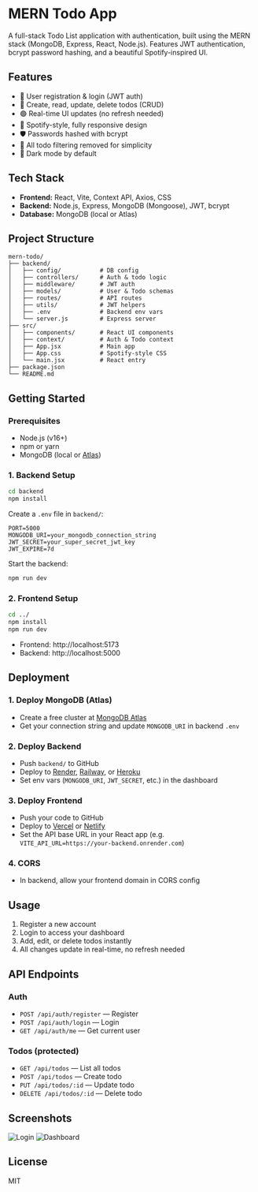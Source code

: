 # MERN Todo App

A full-stack Todo List application with authentication, built using the MERN stack (MongoDB, Express, React, Node.js). Features JWT authentication, bcrypt password hashing, and a beautiful Spotify-inspired UI.

## Features

- 🔐 User registration & login (JWT auth)
- 📝 Create, read, update, delete todos (CRUD)
- 🟢 Real-time UI updates (no refresh needed)
- 🎨 Spotify-style, fully responsive design
- 🛡️ Passwords hashed with bcrypt
- 🚫 All todo filtering removed for simplicity
- 🌙 Dark mode by default

## Tech Stack

- **Frontend:** React, Vite, Context API, Axios, CSS
- **Backend:** Node.js, Express, MongoDB (Mongoose), JWT, bcrypt
- **Database:** MongoDB (local or Atlas)

## Project Structure

```
mern-todo/
├── backend/
│   ├── config/           # DB config
│   ├── controllers/      # Auth & todo logic
│   ├── middleware/       # JWT auth
│   ├── models/           # User & Todo schemas
│   ├── routes/           # API routes
│   ├── utils/            # JWT helpers
│   ├── .env              # Backend env vars
│   └── server.js         # Express server
├── src/
│   ├── components/       # React UI components
│   ├── context/          # Auth & Todo context
│   ├── App.jsx           # Main app
│   ├── App.css           # Spotify-style CSS
│   └── main.jsx          # React entry
├── package.json
└── README.md
```

## Getting Started

### Prerequisites
- Node.js (v16+)
- npm or yarn
- MongoDB (local or [Atlas](https://www.mongodb.com/atlas/database))

### 1. Backend Setup

```bash
cd backend
npm install
```

Create a `.env` file in `backend/`:
```
PORT=5000
MONGODB_URI=your_mongodb_connection_string
JWT_SECRET=your_super_secret_jwt_key
JWT_EXPIRE=7d
```

Start the backend:
```bash
npm run dev
```

### 2. Frontend Setup

```bash
cd ../
npm install
npm run dev
```

- Frontend: http://localhost:5173
- Backend: http://localhost:5000

## Deployment

### 1. Deploy MongoDB (Atlas)
- Create a free cluster at [MongoDB Atlas](https://www.mongodb.com/atlas/database)
- Get your connection string and update `MONGODB_URI` in backend `.env`

### 2. Deploy Backend
- Push `backend/` to GitHub
- Deploy to [Render](https://render.com), [Railway](https://railway.app), or [Heroku](https://heroku.com)
- Set env vars (`MONGODB_URI`, `JWT_SECRET`, etc.) in the dashboard

### 3. Deploy Frontend
- Push your code to GitHub
- Deploy to [Vercel](https://vercel.com) or [Netlify](https://netlify.com)
- Set the API base URL in your React app (e.g. `VITE_API_URL=https://your-backend.onrender.com`)

### 4. CORS
- In backend, allow your frontend domain in CORS config

## Usage

1. Register a new account
2. Login to access your dashboard
3. Add, edit, or delete todos instantly
4. All changes update in real-time, no refresh needed

## API Endpoints

### Auth
- `POST /api/auth/register` — Register
- `POST /api/auth/login` — Login
- `GET /api/auth/me` — Get current user

### Todos (protected)
- `GET /api/todos` — List all todos
- `POST /api/todos` — Create todo
- `PUT /api/todos/:id` — Update todo
- `DELETE /api/todos/:id` — Delete todo

## Screenshots

![Login](./screenshots/login.png)
![Dashboard](./screenshots/dashboard.png)

## License

MIT
